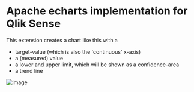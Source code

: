 # Apache echarts implementation for Qlik Sense

This extension creates a chart like this with a 
 * target-value (which is also the 'continuous' x-axis)
 * a (measured) value
 * a lower and upper limit, which will be shown as a confidence-area
 * a trend line
  
![image](https://user-images.githubusercontent.com/15999058/197381480-8bbe14db-3858-46cf-8eef-9518f3c03406.png)

